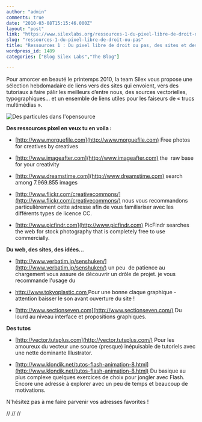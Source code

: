 ```yaml
---
author: "admin"
comments: true
date: "2010-03-08T15:15:46.000Z"
layout: "post"
link: "https://www.silexlabs.org/ressources-1-du-pixel-libre-de-droit-ou-pas/"
slug: "ressources-1-du-pixel-libre-de-droit-ou-pas"
title: "Ressources 1 : Du pixel libre de droit ou pas, des sites et des tutos !"
wordpress_id: 1489
categories: ["Blog Silex Labs","The Blog"]

---
```

Pour amorcer en beauté le printemps 2010, la team Silex vous propose une sélection hebdomadaire de liens vers des sites qui envoient, vers des tutoriaux à faire pâlir les meilleurs d’entre nous, des sources vectorielles, typographiques… et un ensemble de liens utiles pour les faiseurs de « trucs multimédias ».


![Des particules dans l'opensource](https://www.silexlabs.org/wp-content/uploads/2010/03/silex-particules.jpg)


**Des ressources pixel en veux tu en voila :**




  * [http://www.morguefile.com](http://www.morguefile.com)
Free photos for creatives by creatives


  * [http://www.imageafter.com](http://www.imageafter.com)
the  raw base for your creativity


  * [http://www.dreamstime.com](http://www.dreamstime.com)
search among 7.969.855 images


  * [http://www.flickr.com/creativecommons/](http://www.flickr.com/creativecommons/)
nous vous recommandons particulièrement cette adresse afin de vous familiariser avec les différents types de licence CC.


  * [http://www.picfindr.com](http://www.picfindr.com)
PicFindr searches the web for stock photography that is  completely free to use commercially.


**Du web, des sites, des idées...**




  * [http://www.verbatim.jp/senshuken/](http://www.verbatim.jp/senshuken/)
un peu  de patience au chargement vous assure de découvrir un drôle de projet.
je vous recommande l'usage du <create my media monster>


  * [http://www.tokyoplastic.com
](http://www.tokyoplastic.com/)Pour une bonne claque graphique - attention baisser le son avant ouverture du site !


  * [http://www.sectionseven.com](http://www.sectionseven.com/)
Du lourd au niveau interface et propositions graphiques.


**Des tutos**




  * [http://vector.tutsplus.com](http://vector.tutsplus.com/)
Pour les amoureux du vecteur une source (presque) inépuisable de tutoriels avec une nette dominante Illustrator.


  * [http://www.klondik.net/tutos-flash-animation-8.html](http://www.klondik.net/tutos-flash-animation-8.html)
Du basique au plus complexe quelques exercices de choix pour jongler avec Flash. Encore une adresse à explorer avec un peu de temps et beaucoup de motivations.


N'hésitez pas à me faire parvenir vos adresses favorites !

// // //

